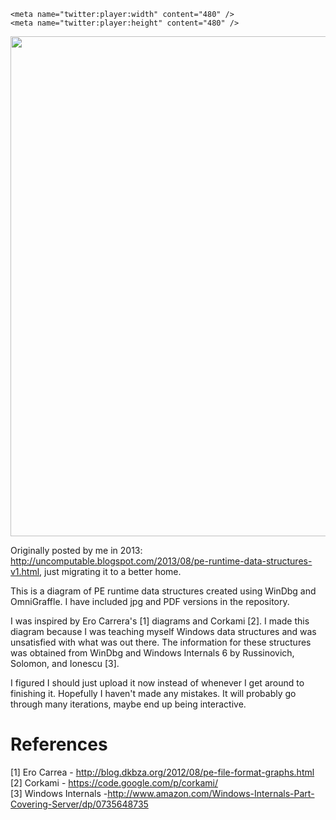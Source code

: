 <head>
	<meta content='text/html; charset=UTF-8' http-equiv='Content-Type' />
	<meta name="twitter:card" content="player" />
	<meta name="twitter:description" content="This is a sample video. When you implement, make sure all links are secure." />
	<meta name="twitter:image" content="https://github.com/JeremyBlackthorne/PE-Runtime-Data-Structures/blob/master/PE-Runtime.jpg" />

	<meta name="twitter:player:width" content="480" />
	<meta name="twitter:player:height" content="480" />
</head>
<p align="center">
<img src="https://github.com/JeremyBlackthorne/PE-Runtime-Data-Structures/blob/master/PE-Runtime.jpg" width=555 height=800/>
</p>

Originally posted by me in 2013: http://uncomputable.blogspot.com/2013/08/pe-runtime-data-structures-v1.html, just migrating it to a better home.

This is a diagram of PE runtime data structures created using WinDbg and OmniGraffle. I have included jpg and PDF versions in the repository.

I was inspired by Ero Carrera's [1] diagrams and Corkami [2]. I made this diagram because I was teaching myself Windows data structures and was unsatisfied with what was out there. The information for these structures was obtained from WinDbg and Windows Internals 6 by Russinovich, Solomon, and Ionescu [3].

I figured I should just upload it now instead of whenever I get around to finishing it. Hopefully I haven't made any mistakes. It will probably go through many iterations, maybe end up being interactive.

# References

[1] Ero Carrea - http://blog.dkbza.org/2012/08/pe-file-format-graphs.html <br>
[2] Corkami - https://code.google.com/p/corkami/ <br>
[3] Windows Internals -http://www.amazon.com/Windows-Internals-Part-Covering-Server/dp/0735648735
